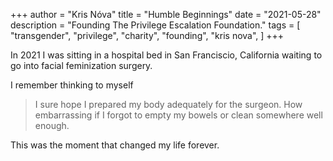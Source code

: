 +++
author = "Kris Nóva"
title = "Humble Beginnings"
date = "2021-05-28"
description = "Founding The Privilege Escalation Foundation."
tags = [
"transgender",
"privilege",
"charity",
"founding",
"kris nova",
]
+++

In 2021 I was sitting in a hospital bed in San Franciscio, California waiting to go into facial feminization surgery.

I remember thinking to myself

 > I sure hope I prepared my body adequately for the surgeon. How embarrassing if I forgot to empty my bowels or clean somewhere well enough.
 
This was the moment that changed my life forever. 


